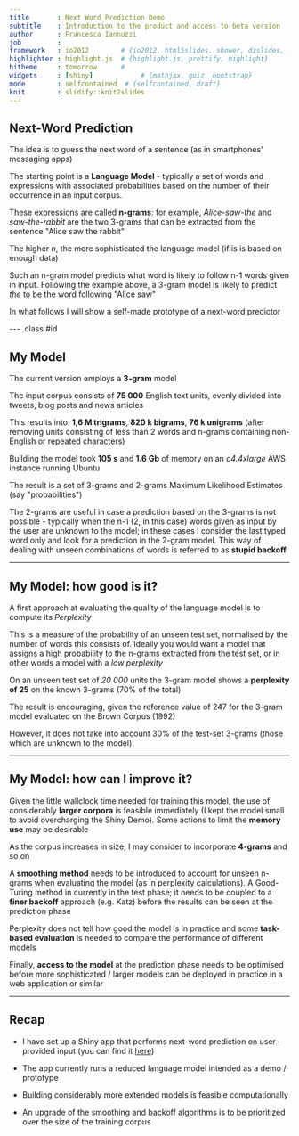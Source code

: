 ```yaml
---
title       : Next Word Prediction Demo
subtitle    : Introduction to the product and access to beta version
author      : Francesca Iannuzzi
job         : 
framework   : io2012        # {io2012, html5slides, shower, dzslides, ...}
highlighter : highlight.js  # {highlight.js, prettify, highlight}
hitheme     : tomorrow      # 
widgets     : [shiny]            # {mathjax, quiz, bootstrap}
mode        : selfcontained  # {selfcontained, draft}
knit        : slidify::knit2slides
---
```


## Next-Word Prediction

The idea is to guess the next word of a sentence (as in smartphones' messaging apps)

The starting point is a **Language Model** - typically a set of words and expressions with associated probabilities based on the number of their occurrence in an input corpus.

These expressions are called **n-grams**: for example, *Alice-saw-the* and *saw-the-rabbit* are the two 3-grams that can be extracted from the sentence "Alice saw the rabbit"

The higher *n*, the more sophisticated the language model (if is is based on enough data)

Such an n-gram model predicts what word is likely to follow n-1 words given in input. Following the example above, a 3-gram model is likely to predict *the* to be the word following "Alice saw"

In what follows I will show a self-made prototype of a next-word predictor

--- .class #id 

## My Model

The current version employs a **3-gram** model 

The input corpus consists of **75 000** English text units, evenly divided into tweets, blog posts and news articles

This results into: **1,6 M trigrams**, **820 k bigrams**, **76 k unigrams** (after removing units consisting of less than 2 words and n-grams containing non-English or repeated characters)

Building the model took **105 s** and **1.6 Gb** of memory on an *c4.4xlarge* AWS instance running Ubuntu

The result is a set of 3-grams and 2-grams Maximum Likelihood Estimates (say "probabilities") 

The 2-grams are useful in case a prediction based on the 3-grams is not possible - typically when the n-1 (2, in this case) words given as input by the user are unknown to the model; in these cases I consider the last typed word only and look for a prediction in the 2-gram model. This way of dealing with unseen combinations of words is referred to as **stupid backoff**

--- 

## My Model: how good is it?

A first approach at evaluating the quality of the language model is to compute its *Perplexity*

This is a measure of the probability of an unseen test set, normalised by the number of words this consists of. Ideally you would want a model that assigns a high probability to the n-grams extracted from the test set, or in other words a model with a *low perplexity*

On an unseen test set of *20 000* units the 3-gram model shows a **perplexity of 25** on the known 3-grams (70% of the total)

The result is encouraging, given the reference value of 247 for the 3-gram model evaluated on the Brown Corpus (1992)

However, it does not take into account 30% of the test-set 3-grams (those which are unknown to the model)

--- 

## My Model: how can I improve it?

Given the little wallclock time needed for training this model, the use of considerably **larger corpora** is feasible immediately (I kept the model small to avoid overcharging the Shiny Demo). Some actions to limit the **memory use** may be desirable

As the corpus increases in size, I may consider to incorporate **4-grams** and so on

A **smoothing method** needs to be introduced to account for unseen n-grams when evaluating the model (as in perplexity calculations). A Good-Turing method in currently in the test phase; it needs to be coupled to a **finer backoff** approach (e.g. Katz) before the results can be seen at the prediction phase

Perplexity does not tell how good the model is in practice and some **task-based evaluation** is needed to compare the performance of different models

Finally, **access to the model** at the prediction phase needs to be optimised before more sophisticated / larger models can be deployed in practice in a web application or similar

--- 

## Recap

* I have set up a Shiny app that performs next-word prediction on user-provided input (you can find it [here](https://fiannuzzi.shinyapps.io/Shiny/))

* The app currently runs a reduced language model intended as a demo / prototype

* Building considerably more extended models is feasible computationally

* An upgrade of the smoothing and backoff algorithms is to be prioritized over the size of the training corpus


<style>
em {
  font-style: italic
}
</style>

<style>
strong {
  font-weight: bold;
}
</style>

